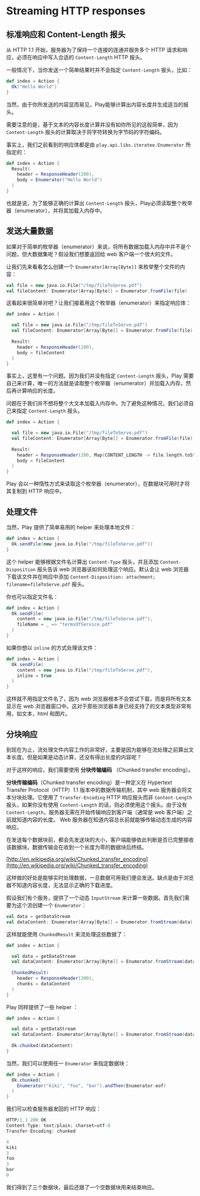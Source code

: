 # Streaming HTTP responses

## 标准响应和 Content-Length 报头

从 HTTP 1.1 开始，服务器为了保持一个连接的连通并服务多个 HTTP 请求和响应，必须在响应中写入合适的 `Content-Length` HTTP 报头。

一般情况下，当你发送一个简单结果时并不会指定 `Content-Length` 报头，比如：

```scala
def index = Action {
  Ok("Hello World")
}
```

当然，由于你所发送的内容显而易见，Play能够计算出内容长度并生成适当的报头。

需要注意的是，基于文本的内容长度计算并没有如你所见的这般简单，因为 `Content-Length` 报头的计算取决于将字符转换为字节码的字符编码。

事实上，我们之前看到的响应体都是由 `play.api.libs.iteratee.Enumerator` 所指定的：

```scala
def index = Action {
  Result(
    header = ResponseHeader(200),
    body = Enumerator("Hello World")
  )
}
```

也就是说，为了能够正确的计算出 `Content-Length` 报头，Play必须读取整个枚举器（enumerator），并将其加载入内存中。

## 发送大量数据

如果对于简单的枚举器（enumerator）来说，将所有数据加载入内存中并不是个问题，但大数据集呢？假设我们想要返回给 web 客户端一个很大的文件。

让我们先来看看怎么创建一个 `Enumerator[Array[Byte]]` 来枚举整个文件的内容：

```scala
val file = new java.io.File("/tmp/fileToServe.pdf")
val fileContent: Enumerator[Array[Byte]] = Enumerator.fromFile(file)
```

这看起来很简单对吧？让我们接着用这个枚举器（enumerator）来指定响应体：

```scala
def index = Action {

  val file = new java.io.File("/tmp/fileToServe.pdf")
  val fileContent: Enumerator[Array[Byte]] = Enumerator.fromFile(file)    
    
  Result(
    header = ResponseHeader(200),
    body = fileContent
  )
}
```

事实上，这里有一个问题。因为我们并没有指定 `Content-Length` 报头，Play 需要自己来计算，唯一的方法就是读取整个枚举器（enumerator）并加载入内存，然后再计算响应的长度。

问题在于我们并不想将整个大文本加载入内存中。为了避免这种情况，我们必须自己来指定 `Content-Length` 报头。

```scala
def index = Action {

  val file = new java.io.File("/tmp/fileToServe.pdf")
  val fileContent: Enumerator[Array[Byte]] = Enumerator.fromFile(file)    
    
  Result(
    header = ResponseHeader(200, Map(CONTENT_LENGTH -> file.length.toString)),
    body = fileContent
  )
}
```

Play 会以一种惰性方式来读取这个枚举器（enumerator），在数据块可用时才将其复制到 HTTP 响应中。

## 处理文件

当然，Play 提供了简单易用的 helper 来处理本地文件：

```scala
def index = Action {
  Ok.sendFile(new java.io.File("/tmp/fileToServe.pdf"))
}
```

这个 helper 能够根据文件名计算出 `Content-Type` 报头，并且添加 `Content-Disposition` 报头告诉 web 浏览器该如何处理这个响应。默认会让 web 浏览器下载该文件并在响应中添加 `Content-Disposition: attachment; filename=fileToServe.pdf` 报头。

你也可以指定文件名：

```scala
def index = Action {
  Ok.sendFile(
    content = new java.io.File("/tmp/fileToServe.pdf"),
    fileName = _ => "termsOfService.pdf"
  )
}
```

如果你想以 `inline` 的方式处理该文件：

```scala
def index = Action {
  Ok.sendFile(
    content = new java.io.File("/tmp/fileToServe.pdf"),
    inline = true
  )
}
```

这样就不用指定文件名了，因为 web 浏览器根本不会尝试下载，而是将所有文本显示在 web 浏览器窗口中。这对于那些浏览器本身已经支持了的文本类型非常有用，如文本，html 和图片。

## 分块响应

到现在为止，流处理文件内容工作的非常好，主要是因为能够在流处理之前算出文本长度。但是如果是动态计算，还没有得出长度的内容呢？

对于这样的响应，我们需要使用 **分块传输编码** （Chunked transfer encoding）。

**分块传输编码**（Chunked transfer encoding）是一种定义在 Hypertext Transfer Protocol（HTTP）1.1 版本中的数据传输机制，其中 web 服务器会将文本分块处理。它使用了 `Transfer-Encoding` HTTP 响应报头而非 `Content-Length` 报头，如果你没有使用 `Content-Length` 的话，则必须使用这个报头。由于没有 `Content-Length`，服务器无需在开始传输响应到客户端（通常是 web 客户端）之前就知道内容的长度。 Web 服务器在知道内容总长前就能够传输动态生成的内容响应。

在发送每个数据块前，都会先发送块的大小，客户端能够依此判断是否已完整接收该数据块。数据传输会在收到一个长度为零的数据块后终结。

[http://en.wikipedia.org/wiki/Chunked_transfer_encoding](http://en.wikipedia.org/wiki/Chunked_transfer_encoding)

这样做的好处是能够实时处理数据，一旦数据可用我们便会发送。缺点是由于浏览器不知道内容长度，无法显示正确的下载进度。

假设我们有个服务，提供了一个动态 `InputStream` 来计算一些数据。首先我们需要为这个流创建一个 `Enumerator`：

```scala
val data = getDataStream
val dataContent: Enumerator[Array[Byte]] = Enumerator.fromStream(data)
```

这样就能使用 `ChunkedResult` 来流处理这些数据了：

```scala
def index = Action {

  val data = getDataStream
  val dataContent: Enumerator[Array[Byte]] = Enumerator.fromStream(data)
  
  ChunkedResult(
    header = ResponseHeader(200),
    chunks = dataContent
  )
}
```

Play 同样提供了一些 helper ：

```scala
def index = Action {

  val data = getDataStream
  val dataContent: Enumerator[Array[Byte]] = Enumerator.fromStream(data)
  
  Ok.chunked(dataContent)
}
```

当然，我们可以使用任一 `Enumerator` 来指定数据块：

```scala
def index = Action {
  Ok.chunked(
    Enumerator("kiki", "foo", "bar").andThen(Enumerator.eof)
  )
}
```

我们可以检查服务器发回的 HTTP 响应：

```scala
HTTP/1.1 200 OK
Content-Type: text/plain; charset=utf-8
Transfer-Encoding: chunked

4
kiki
3
foo
3
bar
0
```

我们得到了三个数据块，最后还跟了一个空数据块用来结束响应。